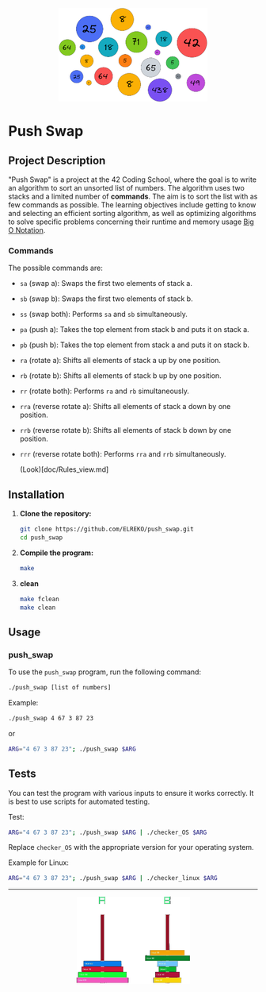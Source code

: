 <p align="center">
  <img src="doc/pic/sort_bubbel.png" alt="Beschreibung des Bildes">
</p>

# Push Swap

## Project Description

"Push Swap" is a project at the 42 Coding School, where the goal is to write an algorithm to sort an unsorted list of numbers. The algorithm uses two stacks and a limited number of **commands**. The aim is to sort the list with as few commands as possible. The learning objectives include getting to know and selecting an efficient sorting algorithm, as well as optimizing algorithms to solve specific problems concerning their runtime and memory usage [Big O Notation](https://en.wikipedia.org/wiki/Big_O_notation).

### Commands

The possible commands are:
- `sa` (swap a): Swaps the first two elements of stack a.
- `sb` (swap b): Swaps the first two elements of stack b.
- `ss` (swap both): Performs `sa` and `sb` simultaneously.
- `pa` (push a): Takes the top element from stack b and puts it on stack a.
- `pb` (push b): Takes the top element from stack a and puts it on stack b.
- `ra` (rotate a): Shifts all elements of stack a up by one position.
- `rb` (rotate b): Shifts all elements of stack b up by one position.
- `rr` (rotate both): Performs `ra` and `rb` simultaneously.
- `rra` (reverse rotate a): Shifts all elements of stack a down by one position.
- `rrb` (reverse rotate b): Shifts all elements of stack b down by one position.
- `rrr` (reverse rotate both): Performs `rra` and `rrb` simultaneously.

  (Look)[doc/Rules_view.md]

## Installation

1. **Clone the repository:**
   ```bash
   git clone https://github.com/ELREKO/push_swap.git
   cd push_swap
   ```

2. **Compile the program:**
   ```bash
   make
   ```

3. **clean**
	```bash
	make fclean
	make clean
	```

## Usage

### push_swap

To use the `push_swap` program, run the following command:

```bash
./push_swap [list of numbers]
```

Example:
```bash
./push_swap 4 67 3 87 23
```
or
```bash
ARG="4 67 3 87 23"; ./push_swap $ARG
```

## Tests

You can test the program with various inputs to ensure it works correctly. It is best to use scripts for automated testing.

Test: 
```bash
ARG="4 67 3 87 23"; ./push_swap $ARG | ./checker_OS $ARG
```
Replace `checker_OS` with the appropriate version for your operating system.

Example for Linux:
```bash
ARG="4 67 3 87 23"; ./push_swap $ARG | ./checker_linux $ARG
```

---
<p align="center">
  <img src="doc/pic/push_swap_stack.png" alt="Beschreibung des Bildes">
</p>



